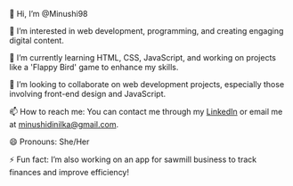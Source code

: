 👋 Hi, I’m @Minushi98

👀 I’m interested in web development, programming, and creating engaging digital content.

🌱 I’m currently learning HTML, CSS, JavaScript, and working on projects like a 'Flappy Bird' game to enhance my skills.

💞️ I’m looking to collaborate on web development projects, especially those involving front-end design and JavaScript.

📫 How to reach me: You can contact me through my [LinkedIn](https://www.linkedin.com/in/minushi-hewapaththinige-860227286/?original_referer=https%3A%2F%2Fntp.msn.com%2F) or email me at minushidinilka@gmail.com.

😄 Pronouns: She/Her

⚡ Fun fact: I’m also working on an app for sawmill business to track finances and improve efficiency!

<!---
Minushi98/Minushi98 is a ✨ special ✨ repository because its `README.md` (this file) appears on your GitHub profile.
You can click the Preview link to take a look at your changes.
--->
